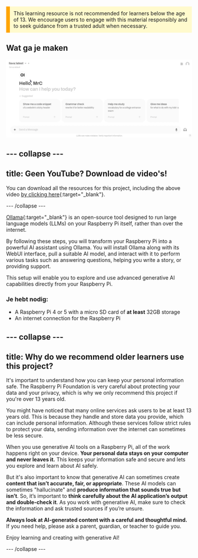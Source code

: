 <p style='border-left: solid; border-width:10px; border-color: #FFA500; background-color: #FFFACD; padding: 10px;'>
This learning resource is not recommended for learners below the age of 13. We encourage users to engage with this material responsibly and to seek guidance from a trusted adult when necessary.
</p>

## Wat ga je maken

![The image shows the interface of a language model or AI assistant named "llava." At the top, the interface greets the user, "Hello, MrC," and asks, "How can I help you today?" Below the greeting, there are several suggested prompt options for interacting with the AI. At the bottom of the interface, there is a text box to "Send a Message" and microphone and help icons in the lower right corner. The layout is simple and minimalistic with a clean design.](images/wywm.png)

## --- collapse ---

## title: Geen YouTube? Download de video's!

You can download all the resources for this project, including the above video [by clicking here](https://rpf.io/p/en/llm-rpi-go){:target="_blank"}.

\--- /collapse ---

[Ollama](https://ollama.com){:target="_blank"} is an open-source tool designed to run large language models (LLMs) on your Raspberry Pi itself, rather than over the internet.

By following these steps, you will transform your Raspberry Pi into a powerful AI assistant using Ollama. You will install Ollama along with its WebUI interface, pull a suitable AI model, and interact with it to perform various tasks such as answering questions, helping you write a story, or providing support.

This setup will enable you to explore and use advanced generative AI capabilities directly from your Raspberry Pi.

### Je hebt nodig:

- A Raspberry Pi 4 or 5 with a micro SD card of **at least** 32GB storage
- An internet connection for the Raspberry Pi

## --- collapse ---

## title:  Why do we recommend older learners use this project?

It's important to understand how you can keep your personal information safe. The Raspberry Pi Foundation is very careful about protecting your data and your privacy, which is why we only recommend this project if you're over 13 years old.

You might have noticed that many online services ask users to be at least 13 years old. This is because they handle and store data you provide, which can include personal information. Although these services follow strict rules to protect your data, sending information over the internet can sometimes be less secure.

When you use generative AI tools on a Raspberry Pi, all of the work happens right on your device. **Your personal data stays on your computer and never leaves it.** This keeps your information safe and secure and lets you explore and learn about AI safely.

But it's also important to know that generative AI can sometimes create **content that isn’t accurate, fair, or appropriate**. These AI models can sometimes "hallucinate" and **produce information that sounds true but isn’t**. So, it’s important to **think carefully about the AI application’s output and double-check it**. As you work with generative AI, make sure to check the information and ask trusted sources if you’re unsure.

**Always look at AI-generated content with a careful and thoughtful mind.** If you need help, please ask a parent, guardian, or teacher to guide you.

Enjoy learning and creating with generative AI!

\--- /collapse ---
